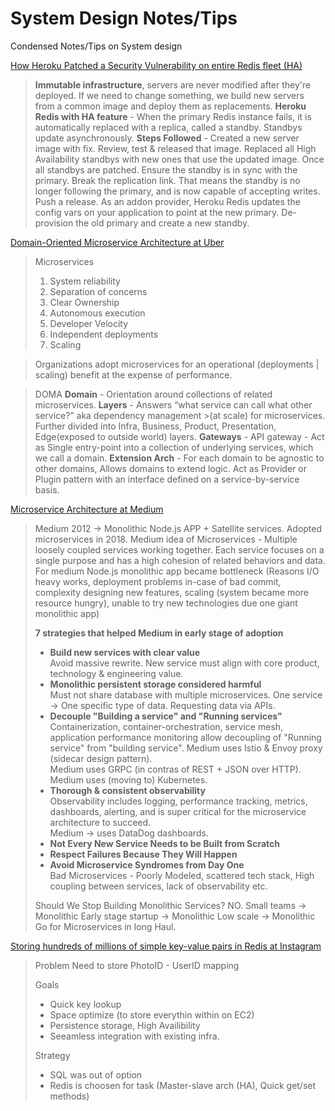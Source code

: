 # System Design Notes/Tips
Condensed Notes/Tips on System design

[How Heroku Patched a Security Vulnerability on entire Redis fleet (HA)](https://blog.heroku.com/rolling-redis-fleet)
> **Immutable infrastructure**, servers are never modified after they're deployed. If we need to change something, we build new servers from a common image and deploy them as replacements.
> **Heroku Redis with HA feature** - When the primary Redis instance fails, it is automatically replaced with a replica, called a standby. Standbys update asynchronously. 
> **Steps Followed** - 
> Created a new server image with fix. Review, test & released that image. Replaced all High Availability standbys with new ones that use the updated image. Once all standbys are patched. Ensure the standby is in sync with the primary. Break the replication link. That means the standby is no longer following the primary, and is now capable of accepting writes. Push a release. As an addon provider, Heroku Redis updates the config vars on your application to point at the new primary. De-provision the old primary and create a new standby.

[Domain-Oriented Microservice Architecture at Uber](https://eng.uber.com/microservice-architecture/)
>Microservices 
> 1. System reliability
> 2. Separation of concerns
> 3. Clear Ownership
> 4. Autonomous execution
> 5. Developer Velocity
> 6. Independent deployments
> 7. Scaling

>Organizations adopt microservices for an operational (deployments | scaling) benefit at the expense of performance.

>DOMA
>**Domain** - Orientation around collections of related microservices.
>**Layers** - Answers “what service can call what other service?” aka dependency management  >(at scale) for microservices. Further divided into Infra, Business, Product, Presentation, Edge(exposed to outside world) layers.
>**Gateways** - API gateway - Act as Single entry-point into a collection of underlying services, which we call a domain.
>**Extension Arch** - For each domain to be agnostic to other domains, Allows domains to extend logic. Act as Provider or Plugin pattern with an interface defined on a service-by-service basis.

[Microservice Architecture at Medium](https://medium.engineering/microservice-architecture-at-medium-9c33805eb74f)
> Medium 2012 -> Monolithic Node.js APP + Satellite services.
> Adopted microservices in 2018.
> Medium idea of Microservices - Multiple loosely coupled services working together. Each service focuses on a single purpose and has a high cohesion of related behaviors and data.
> For medium Node.js monolithic app became bottleneck (Reasons I/O heavy works, deployment problems in-case of bad commit, complexity designing new features, scaling (system became more resource hungry), unable to try new technologies due one giant monolithic app)
> 
> **7 strategies that helped Medium in early stage of adoption** 
> - **Build new services with clear value** 	
>  Avoid massive rewrite.
>  New service must align with core product, technology & engineering value.
> - **Monolithic persistent storage considered harmful** 	
> Must not share database with multiple microservices.
> One service -> One specific type of data.
> Requesting data via APIs.
> - **Decouple "Building a service" and "Running services"** 	
> Containerization, container-orchestration, service mesh, application performance monitoring allow decoupling of "Running service" from "building service".
> Medium uses Istio & Envoy proxy (sidecar design pattern). 	
> Medium uses GRPC (in contras of REST + JSON over HTTP).
> Medium uses (moving to) Kubernetes.
> - **Thorough & consistent observability** 	
>  Observability includes logging, performance tracking, metrics, dashboards, alerting, and is super critical for the microservice architecture to succeed. 	
>   Medium -> uses DataDog dashboards.
> - **Not Every New Service Needs to be Built from Scratch**
> - **Respect Failures Because They Will Happen**
> - **Avoid Microservice Syndromes from Day One** 	
>  Bad Microservices - Poorly Modeled, scattered tech stack, High coupling  	between
> services, lack of observability etc.
> 
> Should We Stop Building Monolithic Services? NO.
> Small teams -> Monolithic
> Early stage startup -> Monolithic
> Low scale -> Monolithic
> Go for Microservices in long Haul.

[Storing hundreds of millions of simple key-value pairs in Redis at Instagram](https://instagram-engineering.com/storing-hundreds-of-millions-of-simple-key-value-pairs-in-redis-1091ae80f74c)
> Problem  Need to store PhotoID - UserID mapping
> 
> Goals
> - Quick key lookup
> - Space optimize (to store everythin within on EC2)
> - Persistence storage, High Availibility
> - Seeamless integration with existing infra.
> 
> Strategy
> - SQL was out of option 
> - Redis is choosen for task (Master-slave arch (HA), Quick get/set methods)
